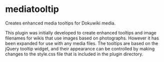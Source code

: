 # mediatooltip
Creates enhanced media tooltips for Dokuwiki media.

This plugin was initially developed to create enhanced tooltips and image filenames for wikis that use images based on photographs. However it has been expanded for use with any media files. The tooltips are based on the jQuery tooltip widget, and their appearance can be controlled by making changes to the style.css file that is included in the plugin directory. 
